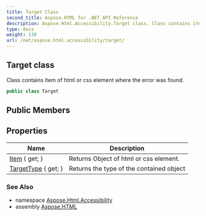 ```yaml
---
title: Target Class
second_title: Aspose.HTML for .NET API Reference
description: Aspose.Html.Accessibility.Target class. Class contains item of html or css element where the error was found
type: docs
weight: 130
url: /net/aspose.html.accessibility/target/
---
```

## Target class

Class contains item of html or css element where the error was found.

```csharp
public class Target
```

## Public Members
## Properties

| Name | Description |
| --- | --- |
| [Item](../../aspose.html.accessibility/target/item/) { get; } | Returns Object of html or css element. |
| [TargetType](../../aspose.html.accessibility/target/targettype/) { get; } | Returns the type of the contained object |

### See Also

* namespace [Aspose.Html.Accessibility](../../aspose.html.accessibility/)
* assembly [Aspose.HTML](../../)
